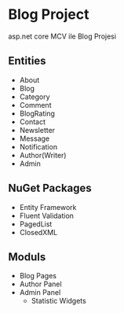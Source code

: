 
# Blog Project

asp.net core MCV ile Blog Projesi

## Entities
- About
- Blog
- Category
- Comment
- BlogRating
- Contact
- Newsletter
- Message
- Notification
- Author(Writer)
- Admin

## NuGet Packages
- Entity Framework
- Fluent Validation
- PagedList
- ClosedXML

## Moduls
- Blog Pages
- Author Panel
- Admin Panel
  * Statistic Widgets
